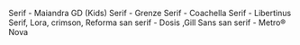 Serif - Maiandra GD (Kids)
Serif - Grenze
Serif - Coachella
Serif - Libertinus Serif, Lora, crimson, Reforma
san serif - Dosis ,Gill Sans
san serif - Metro® Nova
